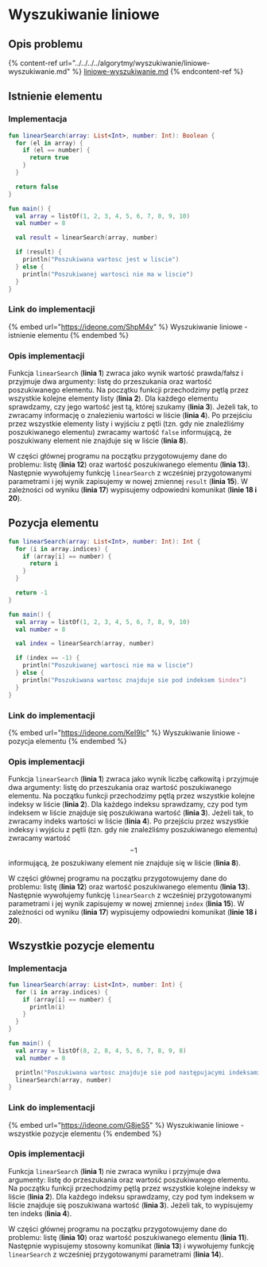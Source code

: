 # Wyszukiwanie liniowe

## Opis problemu

{% content-ref url="../../../../algorytmy/wyszukiwanie/liniowe-wyszukiwanie.md" %}
[liniowe-wyszukiwanie.md](../../../../algorytmy/wyszukiwanie/liniowe-wyszukiwanie.md)
{% endcontent-ref %}

## Istnienie elementu

### Implementacja

```kotlin
fun linearSearch(array: List<Int>, number: Int): Boolean {
  for (el in array) {
    if (el == number) {
      return true
    }
  }

  return false
}

fun main() {
  val array = listOf(1, 2, 3, 4, 5, 6, 7, 8, 9, 10)
  val number = 8

  val result = linearSearch(array, number)

  if (result) {
    println("Poszukiwana wartosc jest w liscie")
  } else {
    println("Poszukiwanej wartosci nie ma w liscie")
  }
}
```

### Link do implementacji

{% embed url="https://ideone.com/ShpM4v" %}
Wyszukiwanie liniowe - istnienie elementu
{% endembed %}

### Opis implementacji

Funkcja `linearSearch` (**linia 1**) zwraca jako wynik wartość prawda/fałsz i przyjmuje dwa argumenty: listę do przeszukania oraz wartość poszukiwanego elementu. Na początku funkcji przechodzimy pętlą przez wszystkie kolejne elementy listy (**linia 2**). Dla każdego elementu sprawdzamy, czy jego wartość jest tą, której szukamy (**linia 3**). Jeżeli tak, to zwracamy informację o znalezieniu wartości w liście (**linia 4**). Po przejściu przez wszystkie elementy listy i wyjściu z pętli (tzn. gdy nie znaleźliśmy poszukiwanego elementu) zwracamy wartość `false` informującą, że poszukiwany element nie znajduje się w liście (**linia 8**).

W części głównej programu na początku przygotowujemy dane do problemu: listę (**linia 12**) oraz wartość poszukiwanego elementu (**linia 13**). Następnie wywołujemy funkcję `linearSearch` z wcześniej przygotowanymi parametrami i jej wynik zapisujemy w nowej zmiennej `result` (**linia 15**). W zależności od wyniku (**linia 17**) wypisujemy odpowiedni komunikat (**linie 18 i 20**).

## Pozycja elementu

```kotlin
fun linearSearch(array: List<Int>, number: Int): Int {
  for (i in array.indices) {
    if (array[i] == number) {
      return i
    }
  }

  return -1
}

fun main() {
  val array = listOf(1, 2, 3, 4, 5, 6, 7, 8, 9, 10)
  val number = 8

  val index = linearSearch(array, number)

  if (index == -1) {
    println("Poszukiwanej wartosci nie ma w liscie")
  } else {
    println("Poszukiwana wartosc znajduje sie pod indeksem $index")
  }
}
```

### Link do implementacji

{% embed url="https://ideone.com/KeI9lc" %}
Wyszukiwanie liniowe - pozycja elementu
{% endembed %}

### Opis implementacji

Funkcja `linearSearch` (**linia 1**) zwraca jako wynik liczbę całkowitą i przyjmuje dwa argumenty: listę do przeszukania oraz wartość poszukiwanego elementu. Na początku funkcji przechodzimy pętlą przez wszystkie kolejne indeksy w liście (**linia 2**). Dla każdego indeksu sprawdzamy, czy pod tym indeksem w liście znajduje się poszukiwana wartość (**linia 3**). Jeżeli tak, to zwracamy indeks wartości w liście (**linia 4**). Po przejściu przez wszystkie indeksy i wyjściu z pętli (tzn. gdy nie znaleźliśmy poszukiwanego elementu) zwracamy wartość $$-1$$ informującą, że poszukiwany element nie znajduje się w liście (**linia 8**).

W części głównej programu na początku przygotowujemy dane do problemu: listę (**linia 12**) oraz wartość poszukiwanego elementu (**linia 13**). Następnie wywołujemy funkcję `linearSearch` z wcześniej przygotowanymi parametrami i jej wynik zapisujemy w nowej zmiennej `index` (**linia 15**). W zależności od wyniku (**linia 17**) wypisujemy odpowiedni komunikat (**linie 18 i 20**).

## Wszystkie pozycje elementu

### Implementacja

```kotlin
fun linearSearch(array: List<Int>, number: Int) {
  for (i in array.indices) {
    if (array[i] == number) {
      println(i)
    }
  }
}

fun main() {
  val array = listOf(8, 2, 8, 4, 5, 6, 7, 8, 9, 8)
  val number = 8

  println("Poszukiwana wartosc znajduje sie pod następujacymi indeksami:")
  linearSearch(array, number)
}
```

### Link do implementacji

{% embed url="https://ideone.com/G8jeS5" %}
Wyszukiwanie liniowe - wszystkie pozycje elementu
{% endembed %}

### Opis implementacji

Funkcja `linearSearch` (**linia 1**) nie zwraca wyniku i przyjmuje dwa argumenty: listę do przeszukania oraz wartość poszukiwanego elementu. Na początku funkcji przechodzimy pętlą przez wszystkie kolejne indeksy w liście (**linia 2**). Dla każdego indeksu sprawdzamy, czy pod tym indeksem w liście znajduje się poszukiwana wartość (**linia 3**). Jeżeli tak, to wypisujemy ten indeks (**linia 4**).

W części głównej programu na początku przygotowujemy dane do problemu: listę (**linia 10**) oraz wartość poszukiwanego elementu (**linia 11**). Następnie wypisujemy stosowny komunikat (**linia 13**) i wywołujemy funkcję `linearSearch` z wcześniej przygotowanymi parametrami (**linia 14**).
